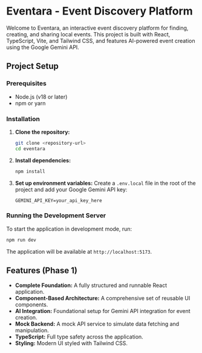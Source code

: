 
# Eventara - Event Discovery Platform

Welcome to Eventara, an interactive event discovery platform for finding, creating, and sharing local events. This project is built with React, TypeScript, Vite, and Tailwind CSS, and features AI-powered event creation using the Google Gemini API.

## Project Setup

### Prerequisites

- Node.js (v18 or later)
- npm or yarn

### Installation

1.  **Clone the repository:**
    ```bash
    git clone <repository-url>
    cd eventara
    ```

2.  **Install dependencies:**
    ```bash
    npm install
    ```

3.  **Set up environment variables:**
    Create a `.env.local` file in the root of the project and add your Google Gemini API key:
    ```
    GEMINI_API_KEY=your_api_key_here
    ```

### Running the Development Server

To start the application in development mode, run:

```bash
npm run dev
```

The application will be available at `http://localhost:5173`.

## Features (Phase 1)

- **Complete Foundation:** A fully structured and runnable React application.
- **Component-Based Architecture:** A comprehensive set of reusable UI components.
- **AI Integration:** Foundational setup for Gemini API integration for event creation.
- **Mock Backend:** A mock API service to simulate data fetching and manipulation.
- **TypeScript:** Full type safety across the application.
- **Styling:** Modern UI styled with Tailwind CSS.
